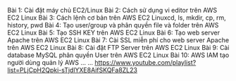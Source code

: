 Bài 1: Cài đặt máy chủ EC2/Linux
Bài 2: Cách sử dụng vi editor trên AWS EC2 Linux
Bài 3: Cách lệnh cơ bản trên AWS EC2 Linuxcd, ls, mkdir, cp, rm, history, pwd
Bài 4: Tạo user/group và phân quyền file và folder trên AWS EC2 Linux
Bài 5: Tạo SSH KEY trên AWS EC2 Linux
Bài 6: Tạo web server Apache trên AWS EC2 Linux
Bài 7: Cài SSL miễn phí cho web server Apache trên AWS EC2 Linux
Bài 8: Cài đặt FTP Server trên AWS EC2 Linux
Bài 9: Cài database MySQL phân quyền User trên AWS EC2 Linux
Bài 10: AWS IAM tạo người dùng quản lý AWS
...
...
https://www.youtube.com/playlist?list=PLjCpH2Qpki-sTjdlYXE8AifSKQFa8ZL23
